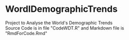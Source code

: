 # WordlDemographicTrends
Project to Analyse the World's Demographic Trends  
Source Code is in file "CodeWDT.R" and Markdown file is "RmdForCode.Rmd"
